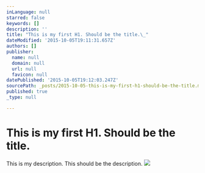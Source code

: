 ```yaml
---
inLanguage: null
starred: false
keywords: []
description: ''
title: "This is my first H1. Should be the title.\_"
dateModified: '2015-10-05T19:11:31.657Z'
authors: []
publisher:
  name: null
  domain: null
  url: null
  favicon: null
datePublished: '2015-10-05T19:12:03.247Z'
sourcePath: _posts/2015-10-05-this-is-my-first-h1-should-be-the-title.md
published: true
_type: null

---
```

# This is my first H1\. Should be the title. 

This is my description. This should be the description. ![](https://the-grid-user-content.s3-us-west-2.amazonaws.com/b3ba5942-b187-4d4f-abae-8cd0a077adf0.jpg)